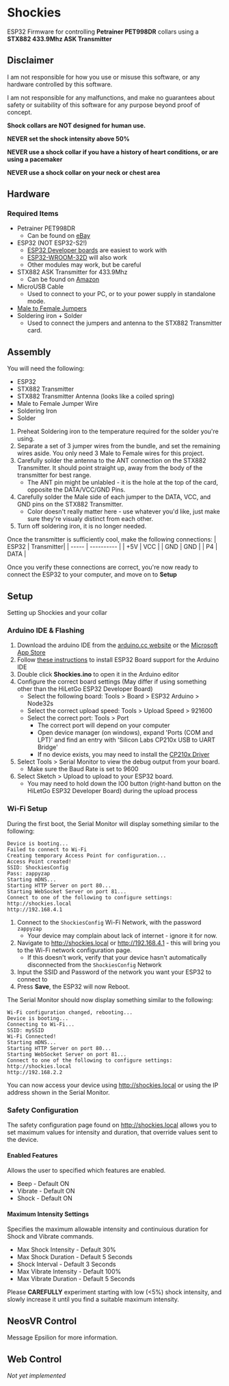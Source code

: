# Shockies
ESP32 Firmware for controlling **Petrainer PET998DR** collars using a **STX882 433.9Mhz ASK Transmitter**

## Disclaimer
I am not responsible for how you use or misuse this software, or any hardware controlled by this software.

I am not responsible for any malfunctions, and make no guarantees about safety or suitability of this software for any purpose beyond proof of concept.

**Shock collars are NOT designed for human use.**

**NEVER set the shock intensity above 50%**

**NEVER use a shock collar if you have a history of heart conditions, or are using a pacemaker**

**NEVER use a shock collar on your neck or chest area**

## Hardware
### Required Items
* Petrainer PET998DR
  - Can be found on [eBay](https://www.ebay.com/itm/181705501723)
* ESP32 (NOT ESP32-S2!)
  - [ESP32 Developer boards](https://www.amazon.com/dp/B0718T232Z) are easiest to work with
  - [ESP32-WROOM-32D](https://www.digikey.com/en/products/detail/espressif-systems/ESP32-WROOM-32D-4MB/9381716) will also work
  - Other modules may work, but be careful
* STX882 ASK Transmitter for 433.9Mhz
  - Can be found on [Amazon](https://www.amazon.com/dp/B09KY28VH8)
* MicroUSB Cable
  - Used to connect to your PC, or to your power supply in standalone mode.
* [Male to Female Jumpers](https://www.amazon.com/HiLetgo-Breadboard-Prototype-Assortment-Raspberry/dp/B077X7MKHN)
* Soldering iron + Solder
  - Used to connect the jumpers and antenna to the STX882 Transmitter card.
## Assembly
You will need the following:
 * ESP32
 * STX882 Transmitter
 * STX882 Transmitter Antenna (looks like a coiled spring)
 * Male to Female Jumper Wire
 * Soldering Iron
 * Solder

1. Preheat Soldering iron to the temperature required for the solder you're using.
2. Separate a set of 3 jumper wires from the bundle, and set the remaining wires aside. You only need 3 Male to Female wires for this project.
3. Carefully solder the antenna to the ANT connection on the STX882 Transmitter. It should point straight up, away from the body of the transmitter for best range.
   - The ANT pin might be unlabled - it is the hole at the top of the card, opposite the DATA/VCC/GND Pins.
4. Carefully solder the Male side of each jumper to the DATA, VCC, and GND pins on the STX882 Transmitter.
   - Color doesn't really matter here - use whatever you'd like, just make sure they're visualy distinct from each other.
6. Turn off soldering iron, it is no longer needed.

Once the transmitter is sufficiently cool, make the following connections:
| ESP32 | Transmitter|
| ----- | ---------- |
| +5V   | VCC        |
| GND   | GND        |
| P4    | DATA       |

Once you verify these connections are correct, you're now ready to connect the ESP32 to your computer, and move on to **Setup**

## Setup
Setting up Shockies and your collar
### Arduino IDE & Flashing
1. Download the arduino IDE from the [arduino.cc website](https://www.arduino.cc/en/software/) or the [Microsoft App Store](https://www.microsoft.com/store/apps/9nblggh4rsd8)
2. Follow [these instructions](https://docs.espressif.com/projects/arduino-esp32/en/latest/installing.html#installing-using-boards-manager) to install ESP32 Board support for the Arduino IDE
3. Double click **Shockies.ino** to open it in the Arduino editor
4. Configure the correct board settings (May differ if using something other than the HiLetGo ESP32 Developer Board)
   - Select the following board: Tools > Board > ESP32 Arduino > Node32s
   - Select the correct upload speed: Tools > Upload Speed > 921600
   - Select the correct port: Tools > Port 
     - The correct port will depend on your computer
     - Open device manager (on windows), expand 'Ports (COM and LPT)' and find an entry with 'Silicon Labs CP210x USB to UART Bridge'
     - If no device exists, you may need to install the [CP210x Driver](https://www.silabs.com/developers/usb-to-uart-bridge-vcp-drivers)
 5. Select Tools > Serial Monitor to view the debug output from your board.
    - Make sure the Baud Rate is set to 9600
 6. Select Sketch > Upload to upload to your ESP32 board.
    - You may need to hold down the IO0 button (right-hand button on the HiLetGo ESP32 Developer Board) during the upload process

### Wi-Fi Setup
During the first boot, the Serial Monitor will display something similar to the following:
```
Device is booting...
Failed to connect to Wi-Fi
Creating temporary Access Point for configuration...
Access Point created!
SSID: ShockiesConfig
Pass: zappyzap
Starting mDNS...
Starting HTTP Server on port 80...
Starting WebSocket Server on port 81...
Connect to one of the following to configure settings:
http://shockies.local
http://192.168.4.1
```
1. Connect to the `ShockiesConfig` Wi-Fi Network, with the password `zappyzap`
   - Your device may complain about lack of internet - ignore it for now.
2. Navigate to http://shockies.local or http://192.168.4.1 - this will bring you to the Wi-Fi network configuration page.
   - If this doesn't work, verify that your device hasn't automatically disconnected from the `ShockiesConfig` Network
3. Input the SSID and Password of the network you want your ESP32 to connect to
4. Press **Save**, the ESP32 will now Reboot.
 
The Serial Monitor should now display something similar to the following:
```
Wi-Fi configuration changed, rebooting...
Device is booting...
Connecting to Wi-Fi...
SSID: mySSID
Wi-Fi Connected!
Starting mDNS...
Starting HTTP Server on port 80...
Starting WebSocket Server on port 81...
Connect to one of the following to configure settings:
http://shockies.local
http://192.168.2.2 
```
You can now access your device using http://shockies.local or using the IP address shown in the Serial Monitor.

### Safety Configuration
The safety configuration page found on http://shockies.local allows you to set maximum values for intensity and duration, that override values sent to the device.

#### Enabled Features
Allows the user to specified which features are enabled. 
* Beep - Default ON
* Vibrate - Default ON
* Shock - Default ON

#### Maximum Intensity Settings
Specifies the maximum allowable intensity and continuious duration for Shock and Vibrate commands.
* Max Shock Intensity - Default 30%
* Max Shock Duration - Default 5 Seconds
* Shock Interval - Default 3 Seconds
* Max Vibrate Intensity - Default 100%
* Max Vibrate Duration - Default 5 Seconds

Please **CAREFULLY** experiment starting with low (<5%) shock intensity, and slowly increase it until you find a suitable maximum intensity.

## NeosVR Control
Message Epsilion for more information.

## Web Control
*Not yet implemented*

